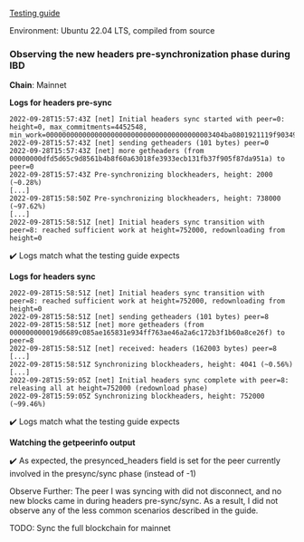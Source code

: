 [Testing guide](https://github.com/bitcoin-core/bitcoin-devwiki/wiki/24.0-Release-Candidate-Testing-Guide)

Environment: Ubuntu 22.04 LTS, compiled from source

### Observing the new headers pre-synchronization phase during IBD

**Chain**: Mainnet

**Logs for headers pre-sync**

```
2022-09-28T15:57:43Z [net] Initial headers sync started with peer=0: height=0, max_commitments=4452548, min_work=00000000000000000000000000000000000000003404ba0801921119f903495e
2022-09-28T15:57:43Z [net] sending getheaders (101 bytes) peer=0
2022-09-28T15:57:43Z [net] more getheaders (from 00000000dfd5d65c9d8561b4b8f60a63018fe3933ecb131fb37f905f87da951a) to peer=0
2022-09-28T15:57:43Z Pre-synchronizing blockheaders, height: 2000 (~0.28%)
[...]
2022-09-28T15:58:50Z Pre-synchronizing blockheaders, height: 738000 (~97.62%)
[...]
2022-09-28T15:58:51Z [net] Initial headers sync transition with peer=8: reached sufficient work at height=752000, redownloading from height=0
```

:heavy_check_mark: Logs match what the testing guide expects

**Logs for headers sync**

```
2022-09-28T15:58:51Z [net] Initial headers sync transition with peer=8: reached sufficient work at height=752000, redownloading from height=0
2022-09-28T15:58:51Z [net] sending getheaders (101 bytes) peer=8
2022-09-28T15:58:51Z [net] more getheaders (from 000000000019d6689c085ae165831e934ff763ae46a2a6c172b3f1b60a8ce26f) to peer=8
2022-09-28T15:58:51Z [net] received: headers (162003 bytes) peer=8
[...]
2022-09-28T15:58:51Z Synchronizing blockheaders, height: 4041 (~0.56%)
[...]
2022-09-28T15:59:05Z [net] Initial headers sync complete with peer=8: releasing all at height=752000 (redownload phase)
2022-09-28T15:59:05Z Synchronizing blockheaders, height: 752000 (~99.46%)
```

:heavy_check_mark: Logs match what the testing guide expects

**Watching the getpeerinfo output**

<insert screenshot>

:heavy_check_mark: As expected, the presynced_headers field is set for the peer currently involved in the presync/sync phase (instead of -1)

Observe Further: The peer I was syncing with did not disconnect, and no new blocks came in during headers pre-sync/sync. As a result, I did not observe any of the less common scenarios described in the guide.

TODO: Sync the full blockchain for mainnet

